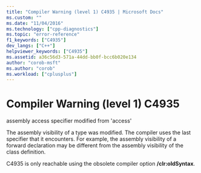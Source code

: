 ```yaml
---
title: "Compiler Warning (level 1) C4935 | Microsoft Docs"
ms.custom: ""
ms.date: "11/04/2016"
ms.technology: ["cpp-diagnostics"]
ms.topic: "error-reference"
f1_keywords: ["C4935"]
dev_langs: ["C++"]
helpviewer_keywords: ["C4935"]
ms.assetid: a36c56d3-571a-44dd-bb0f-bcc6b020e134
author: "corob-msft"
ms.author: "corob"
ms.workload: ["cplusplus"]
---
```

# Compiler Warning (level 1) C4935
assembly access specifier modified from 'access'  
  
The assembly visibility of a type was modified. The compiler uses the last specifier that it encounters. For example, the assembly visibility of a forward declaration may be different from the assembly visibility of the class definition.  
  
C4935 is only reachable using the obsolete compiler option **/clr:oldSyntax**.  
